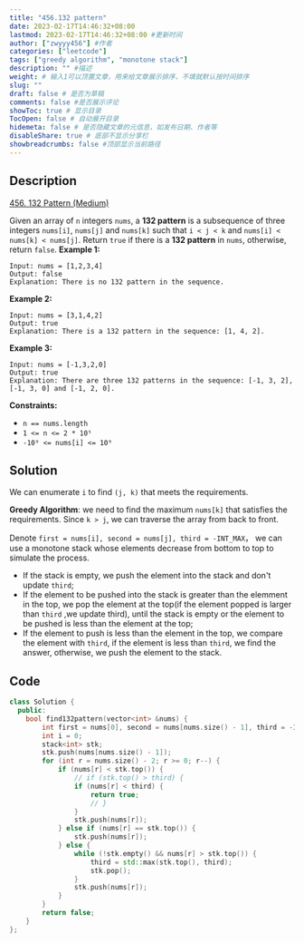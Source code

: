 ```yaml
---
title: "456.132 pattern"
date: 2023-02-17T14:46:32+08:00
lastmod: 2023-02-17T14:46:32+08:00 #更新时间
author: ["zwyyy456"] #作者
categories: ["leetcode"]
tags: ["greedy algorithm", "monotone stack"]
description: "" #描述
weight: # 输入1可以顶置文章，用来给文章展示排序，不填就默认按时间排序
slug: ""
draft: false # 是否为草稿
comments: false #是否展示评论
showToc: true # 显示目录
TocOpen: false # 自动展开目录
hidemeta: false # 是否隐藏文章的元信息，如发布日期、作者等
disableShare: true # 底部不显示分享栏
showbreadcrumbs: false #顶部显示当前路径
---
```

## Description
[456. 132 Pattern (Medium)](https://leetcode.com/problems/132-pattern/)

Given an array of `n` integers `nums`, a **132 pattern** is a subsequence of three integers
`nums[i]`, `nums[j]` and `nums[k]` such that `i < j < k` and `nums[i] < nums[k] < nums[j]`.
Return `true` if there is a **132 pattern** in  `nums`, otherwise, return  `false`.
**Example 1:**
```
Input: nums = [1,2,3,4]
Output: false
Explanation: There is no 132 pattern in the sequence.
```
**Example 2:**
```
Input: nums = [3,1,4,2]
Output: true
Explanation: There is a 132 pattern in the sequence: [1, 4, 2].
```
**Example 3:**
```
Input: nums = [-1,3,2,0]
Output: true
Explanation: There are three 132 patterns in the sequence: [-1, 3, 2], [-1, 3, 0] and [-1, 2, 0].
```
**Constraints:**
- `n == nums.length`
- `1 <= n <= 2 * 10⁵`
- `-10⁹ <= nums[i] <= 10⁹`

## Solution
We can enumerate `i` to find `(j, k)` that meets the requirements.

**Greedy Algorithm**: we need to find the maximum `nums[k]` that satisfies the requirements. Since `k > j`, we can traverse the array from back to front.

Denote `first = nums[i], second = nums[j], third = -INT_MAX`， we can use a monotone stack whose elements decrease from bottom to top to simulate the process.
- If the stack is empty, we push the element into the stack and don't update `third`;
- If the element to be pushed into the stack is greater than the elemment in the top, we pop the element at the top(if the element popped is larger than `third` ,we update third), until the stack is empty or the element to be pushed is less than the element at the top;
- If the element to push is less than the element in the top, we compare the element with `third`, if the element is less than `third`, we find the answer, otherwise, we push the element to the stack.

## Code
```cpp
class Solution {
  public:
    bool find132pattern(vector<int> &nums) {
        int first = nums[0], second = nums[nums.size() - 1], third = -INT_MAX;
        int i = 0;
        stack<int> stk; 
        stk.push(nums[nums.size() - 1]);
        for (int r = nums.size() - 2; r >= 0; r--) {
            if (nums[r] < stk.top()) {
                // if (stk.top() > third) {
                if (nums[r] < third) {
                    return true;
                    // }
                }
                stk.push(nums[r]);
            } else if (nums[r] == stk.top()) {
                stk.push(nums[r]);
            } else {
                while (!stk.empty() && nums[r] > stk.top()) {
                    third = std::max(stk.top(), third);
                    stk.pop();
                }
                stk.push(nums[r]);
            }
        }
        return false;
    }
};
```